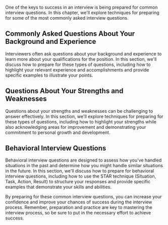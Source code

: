
One of the keys to success in an interview is being prepared for common interview questions. In this chapter, we'll explore techniques for preparing for some of the most commonly asked interview questions.

Commonly Asked Questions About Your Background and Experience
-------------------------------------------------------------

Interviewers often ask questions about your background and experience to learn more about your qualifications for the position. In this section, we'll discuss how to prepare for these types of questions, including how to highlight your relevant experience and accomplishments and provide specific examples to illustrate your points.

Questions About Your Strengths and Weaknesses
---------------------------------------------

Questions about your strengths and weaknesses can be challenging to answer effectively. In this section, we'll explore techniques for preparing for these types of questions, including how to highlight your strengths while also acknowledging areas for improvement and demonstrating your commitment to personal growth and development.

Behavioral Interview Questions
------------------------------

Behavioral interview questions are designed to assess how you've handled situations in the past and determine how you might handle similar situations in the future. In this section, we'll discuss how to prepare for behavioral interview questions, including how to use the STAR technique (Situation, Task, Action, Result) to structure your responses and provide specific examples that demonstrate your skills and abilities.

By preparing for these common interview questions, you can increase your confidence and improve your chances of success during the interview process. Remember, preparation and practice are key to mastering the interview process, so be sure to put in the necessary effort to achieve success.
